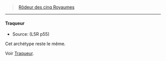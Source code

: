 ﻿---
!GenericItem
Id: l5r_ranger_hd.md#traqueur
ParentLink: l5r_ranger_hd.md#rôdeur-des-cinq-royaumes
Name: Traqueur
ParentName: Rôdeur des cinq Royaumes
NameLevel: 4
Source: (L5R p55)
Attributes: {}
---
> [Rôdeur des cinq Royaumes](hd_l5r_ranger.md)

---

#### Traqueur

- Source: (L5R p55)

Cet archétype reste le même.

Voir [Traqueur](hd_ranger_tracker.md).

